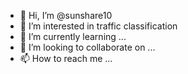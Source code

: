 - 👋 Hi, I’m @sunshare10
- 👀 I’m interested in traffic classification
- 🌱 I’m currently learning ...
- 💞️ I’m looking to collaborate on ...
- 📫 How to reach me ...

<!---
sunshare10/sunshare10 is a ✨ special ✨ repository because its `README.md` (this file) appears on your GitHub profile.
You can click the Preview link to take a look at your changes.
--->
